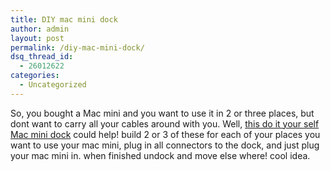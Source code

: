 ```yaml
---
title: DIY mac mini dock
author: admin
layout: post
permalink: /diy-mac-mini-dock/
dsq_thread_id:
  - 26012622
categories:
  - Uncategorized
---
```

So, you bought a Mac mini and you want to use it in 2 or three places, but dont want to carry all your cables around with you. Well, [this do it your self Mac mini dock][1] could help! build 2 or 3 of these for each of your places you want to use your mac mini, plug in all connectors to the dock, and just plug your mac mini in. when finished undock and move else where! cool idea.

 [1]: http://www.engadget.com/entry/1234000277033346/